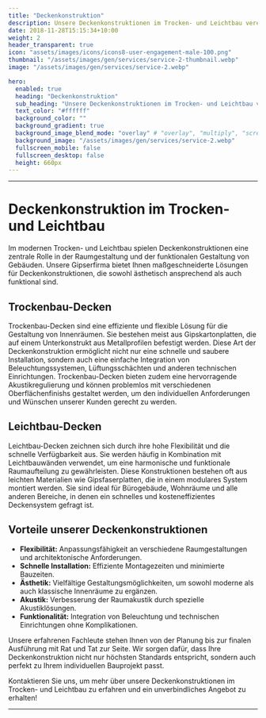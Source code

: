 ```yaml
---
title: "Deckenkonstruktion"
description: Unsere Deckenkonstruktionen im Trocken- und Leichtbau vereinen Flexibilität und Stil für moderne Innenräume."
date: 2018-11-28T15:15:34+10:00
weight: 2
header_transparent: true
icon: "assets/images/icons/icons8-user-engagement-male-100.png"
thumbnail: "/assets/images/gen/services/service-2-thumbnail.webp"
image: "/assets/images/gen/services/service-2.webp"

hero:
  enabled: true
  heading: "Deckenkonstruktion"
  sub_heading: "Unsere Deckenkonstruktionen im Trocken- und Leichtbau vereinen Flexibilität und Stil für moderne Innenräume."
  text_color: "#ffffff"
  background_color: ""
  background_gradient: true
  background_image_blend_mode: "overlay" # "overlay", "multiply", "screen"
  background_image: "/assets/images/gen/services/service-2.webp"
  fullscreen_mobile: false
  fullscreen_desktop: false
  height: 660px
---
```


---

# Deckenkonstruktion im Trocken- und Leichtbau

Im modernen Trocken- und Leichtbau spielen Deckenkonstruktionen eine zentrale Rolle in der Raumgestaltung und der funktionalen Gestaltung von Gebäuden. Unsere Gipserfirma bietet Ihnen maßgeschneiderte Lösungen für Deckenkonstruktionen, die sowohl ästhetisch ansprechend als auch funktional sind.

## Trockenbau-Decken

Trockenbau-Decken sind eine effiziente und flexible Lösung für die Gestaltung von Innenräumen. Sie bestehen meist aus Gipskartonplatten, die auf einem Unterkonstrukt aus Metallprofilen befestigt werden. Diese Art der Deckenkonstruktion ermöglicht nicht nur eine schnelle und saubere Installation, sondern auch eine einfache Integration von Beleuchtungssystemen, Lüftungsschächten und anderen technischen Einrichtungen. Trockenbau-Decken bieten zudem eine hervorragende Akustikregulierung und können problemlos mit verschiedenen Oberflächenfinishs gestaltet werden, um den individuellen Anforderungen und Wünschen unserer Kunden gerecht zu werden.

## Leichtbau-Decken

Leichtbau-Decken zeichnen sich durch ihre hohe Flexibilität und die schnelle Verfügbarkeit aus. Sie werden häufig in Kombination mit Leichtbauwänden verwendet, um eine harmonische und funktionale Raumaufteilung zu gewährleisten. Diese Konstruktionen bestehen oft aus leichten Materialien wie Gipsfaserplatten, die in einem modulares System montiert werden. Sie sind ideal für Bürogebäude, Wohnräume und alle anderen Bereiche, in denen ein schnelles und kosteneffizientes Deckensystem gefragt ist.

## Vorteile unserer Deckenkonstruktionen

- **Flexibilität:** Anpassungsfähigkeit an verschiedene Raumgestaltungen und architektonische Anforderungen.
- **Schnelle Installation:** Effiziente Montagezeiten und minimierte Bauzeiten.
- **Ästhetik:** Vielfältige Gestaltungsmöglichkeiten, um sowohl moderne als auch klassische Innenräume zu ergänzen.
- **Akustik:** Verbesserung der Raumakustik durch spezielle Akustiklösungen.
- **Funktionalität:** Integration von Beleuchtung und technischen Einrichtungen ohne Komplikationen.

Unsere erfahrenen Fachleute stehen Ihnen von der Planung bis zur finalen Ausführung mit Rat und Tat zur Seite. Wir sorgen dafür, dass Ihre Deckenkonstruktion nicht nur höchsten Standards entspricht, sondern auch perfekt zu Ihrem individuellen Bauprojekt passt.

Kontaktieren Sie uns, um mehr über unsere Deckenkonstruktionen im Trocken- und Leichtbau zu erfahren und ein unverbindliches Angebot zu erhalten!

---
